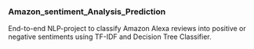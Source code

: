 ### Amazon_sentiment_Analysis_Prediction

End-to-end NLP-project to classify Amazon Alexa reviews into positive or negative sentiments using TF-IDF and Decision Tree Classifier.
